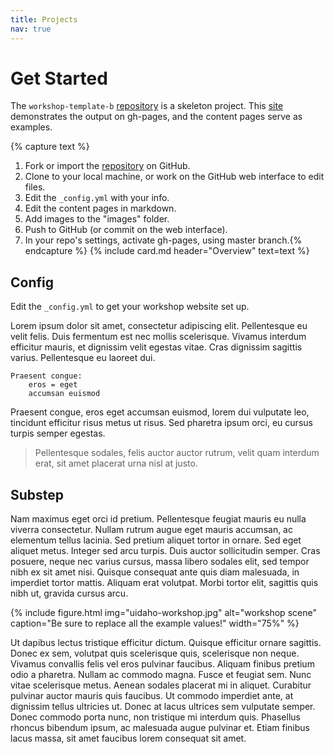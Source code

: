 ```yaml
---
title: Projects
nav: true
---
```


# Get Started

The `workshop-template-b` [repository](https://github.com/evanwill/workshop-template-b) is a skeleton project. 
This [site](https://evanwill.github.io/workshop-template-b/) demonstrates the output on gh-pages, and the content pages serve as examples.

{% capture text %}
1. Fork or import the [repository](https://github.com/evanwill/workshop-template-b) on GitHub.
2. Clone to your local machine, or work on the GitHub web interface to edit files.
3. Edit the `_config.yml` with your info.
4. Edit the content pages in markdown.
5. Add images to the "images" folder.
5. Push to GitHub (or commit on the web interface).
6. In your repo's settings, activate gh-pages, using master branch.{% endcapture %}
{% include card.md header="Overview" text=text %}

## Config

Edit the `_config.yml` to get your workshop website set up.

Lorem ipsum dolor sit amet, consectetur adipiscing elit. 
Pellentesque eu velit felis. 
Duis fermentum est nec mollis scelerisque. Vivamus interdum efficitur mauris, et dignissim velit egestas vitae. 
Cras dignissim sagittis varius. Pellentesque eu laoreet dui.

```
Praesent congue:
    eros = eget
    accumsan euismod
```

Praesent congue, eros eget accumsan euismod, lorem dui vulputate leo, tincidunt efficitur risus metus ut risus. 
Sed pharetra ipsum orci, eu cursus turpis semper egestas. 

> Pellentesque sodales, felis auctor auctor rutrum, velit quam interdum erat, sit amet placerat urna nisl at justo.

## Substep

Nam maximus eget orci id pretium. Pellentesque feugiat mauris eu nulla viverra consectetur. Nullam rutrum augue eget mauris accumsan, ac elementum tellus lacinia. Sed pretium aliquet tortor in ornare. Sed eget aliquet metus. Integer sed arcu turpis. Duis auctor sollicitudin semper. Cras posuere, neque nec varius cursus, massa libero sodales elit, sed tempor nibh ex sit amet nisi. Quisque consequat ante quis diam malesuada, in imperdiet tortor mattis. Aliquam erat volutpat. Morbi tortor elit, sagittis quis nibh ut, gravida cursus arcu.

{% include figure.html img="uidaho-workshop.jpg" alt="workshop scene" caption="Be sure to replace all the example values!" width="75%" %}

Ut dapibus lectus tristique efficitur dictum. Quisque efficitur ornare sagittis. Donec ex sem, volutpat quis scelerisque quis, scelerisque non neque. Vivamus convallis felis vel eros pulvinar faucibus. Aliquam finibus pretium odio a pharetra. Nullam ac commodo magna. Fusce et feugiat sem. Nunc vitae scelerisque metus. Aenean sodales placerat mi in aliquet. Curabitur pulvinar auctor mauris quis faucibus. Ut commodo imperdiet ante, at dignissim tellus ultricies ut. Donec at lacus ultrices sem vulputate semper. Donec commodo porta nunc, non tristique mi interdum quis. Phasellus rhoncus bibendum ipsum, ac malesuada augue pulvinar et. Etiam finibus lacus massa, sit amet faucibus lorem consequat sit amet. 

